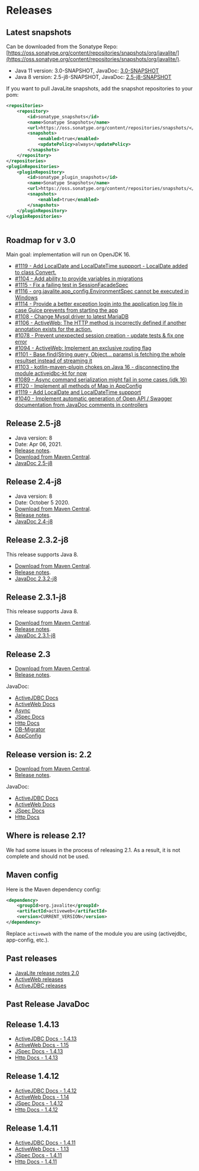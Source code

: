 <div class="page-header">
   <h1>Releases</h1>    
</div>

## Latest snapshots 

Can be downloaded from the Sonatype Repo: [https://oss.sonatype.org/content/repositories/snapshots/org/javalite/](https://oss.sonatype.org/content/repositories/snapshots/org/javalite/).

* Java 11 version: 3.0-SNAPSHOT, JavaDoc: [3.0-SNAPSHOT](http://javalite.github.io/3.0-SNAPSHOT)
* Java 8 version: 2.5-j8-SNAPSHOT, JavaDoc: [2.5-j8-SNAPSHOT](http://javalite.github.io/2.5-j8-SNAPSHOT/)

If you want to pull JavaLite snapshots,  add the snapshot repositories  to your pom: 

```xml
<repositories>
    <repository>
        <id>sonatype_snapshots</id>
        <name>Sonatype Snapshots</name>
        <url>https://oss.sonatype.org/content/repositories/snapshots/</url>
        <snapshots>
            <enabled>true</enabled>
            <updatePolicy>always</updatePolicy>
        </snapshots>
    </repository>
</repositories>
<pluginRepositories>
    <pluginRepository>
        <id>sonatype_plugin_snapshots</id>
        <name>Sonatype Snapshots</name>
        <url>https://oss.sonatype.org/content/repositories/snapshots/</url>
        <snapshots>
            <enabled>true</enabled>
        </snapshots>
    </pluginRepository>
</pluginRepositories>
         
```
 

## Roadmap for v 3.0

Main goal: implementation will run on OpenJDK 16.

* [#1119 - Add LocalDate and LocalDateTime suppport - LocalDate added to class Convert.](https://github.com/javalite/javalite/issues/1119)
* [#1104 - Add ability to provide variables in migrations](https://github.com/javalite/javalite/issues/1104)
* [#1115 - Fix a failing test in SessionFacadeSpec](https://github.com/javalite/javalite/issues/1115)
* [#1116 - org.javalite.app_config.EnvironmentSpec cannot be executed in Windows](https://github.com/javalite/javalite/issues/1116)
* [#1114 - Provide a better exception login into the application log file in case Guice prevents from starting the app](https://github.com/javalite/javalite/issues/1114)
* [#1108 - Change  Mysql driver to latest MariaDB](https://github.com/javalite/javalite/issues/1108)
* [#1106 - ActiveWeb: The HTTP method is incorrectly defined if another annotation exists for the action.](https://github.com/javalite/javalite/issues/1106)
* [#1078 - Prevent unexpected session creation - update tests & fix one error](https://github.com/javalite/javalite/issues/1078)
* [#1094 - ActiveWeb: Implement an exclusive routing flag](https://github.com/javalite/javalite/issues/1094)
* [#1101 - Base.find(String query, Object... params) is fetching the whole resultset instead of streaming it](https://github.com/javalite/javalite/issues/1101)
* [#1103 - kotlin-maven-plugin chokes on Java 16 - disconnecting the module activejdbc-kt for now](https://github.com/javalite/javalite/issues/1103)
* [#1089 - Async command serialization might fail in some cases (jdk 16)](https://github.com/javalite/javalite/issues/1089)
* [#1120 - Implement all methods of Map in AppConfig](https://github.com/javalite/javalite/issues/1120)
* [#1119 - Add LocalDate and LocalDateTime suppport](https://github.com/javalite/javalite/issues/1119)
* [#1040 - Implement automatic generation of Open API / Swagger documentation from JavaDoc comments in controllers](https://github.com/javalite/javalite/issues/1040)

## Release 2.5-j8

* Java version: 8
* Date: Apr 06, 2021.  
* [Release notes](https://github.com/javalite/javalite/releases/tag/javalite-2.5-j8).
* [Download from Maven Central](https://search.maven.org/search?q=g:org.javalite).
* [JavaDoc 2.5-j8](http://javalite.github.io/2.5-j8/)


## Release 2.4-j8

* Java version: 8
* Date: October 5 2020.  
* [Download from Maven Central](https://search.maven.org/search?q=g:org.javalite).
* [Release notes](release-notes-24-j8).
* [JavaDoc 2.4-j8](http://javalite.github.io/2.4-j8/)



## Release 2.3.2-j8

This release supports Java 8. 

* [Download from Maven Central](https://search.maven.org/search?q=g:org.javalite).
* [Release notes](release-notes-232-j8).
* [JavaDoc 2.3.2-j8](http://javalite.github.io/2.3.2-j8/)


## Release 2.3.1-j8

This release supports Java 8. 

* [Download from Maven Central](https://search.maven.org/search?q=g:org.javalite).
* [Release notes](release-notes-231-j8).
* [JavaDoc 2.3.1-j8](http://javalite.github.io/2.3.1-j8/)

## Release 2.3

* [Download from Maven Central](https://search.maven.org/search?q=g:org.javalite).
* [Release notes](release-notes-23).

JavaDoc: 

* [ActiveJDBC Docs](http://javalite.github.io/activejdbc/2.3)
* [ActiveWeb Docs](http://javalite.github.io/activeweb/2.3)
* [Async](http://javalite.github.io/activeweb/2.3/org/javalite/async/package-summary.html)
* [JSpec Docs](http://javalite.github.io/activejdbc/2.3/org/javalite/test/jspec/JSpec.html)
* [Http Docs](http://javalite.github.io/activejdbc/2.3/org/javalite/http/Http.html)
* [DB-Migrator](http://javalite.github.io/activejdbc/2.3/org/javalite/db_migrator/maven/package-summary.html)
* [AppConfig](http://javalite.github.io/activeweb/2.3/org/javalite/activeweb/AppConfig.html)

## Release version is: 2.2

* [Download from Maven Central](https://search.maven.org/search?q=g:org.javalite).
* [Release notes](release-notes-22).

JavaDoc:

* [ActiveJDBC Docs](http://javalite.github.io/activejdbc/2.2)
* [ActiveWeb Docs](http://javalite.github.io/activeweb/2.2)
* [JSpec Docs](http://javalite.github.io/activejdbc/2.2/org/javalite/test/jspec/JSpec.html)
* [Http Docs](http://javalite.github.io/activejdbc/2.2/org/javalite/http/Http.html)


## Where is release 2.1?

We had some issues in the process of releasing 2.1. As a result, it is not complete and should not be used. 

## Maven config

Here is the Maven  dependency config: 

```xml
<dependency>
    <groupId>org.javalite</groupId>
    <artifactId>activeweb</artifactId>
    <version>CURRENT_VERSION</version>
</dependency>
```

Replace `activeweb` with the name of the module you are using (activejdbc, app-config, etc.).

  
## Past releases

* [JavaLite release notes 2.0](release-notes-20) 
* [ActiveWeb releases](activeweb_releases)
* [ActiveJDBC releases](activejdbc_releases)

## Past Release JavaDoc

## Release 1.4.13 

* [ActiveJDBC Docs - 1.4.13](http://javalite.github.io/activejdbc/1.4.13)
* [ActiveWeb Docs - 1.15](http://javalite.github.io/activeweb/1.15)
* [JSpec Docs - 1.4.13](http://javalite.github.io/activejdbc/1.4.13/org/javalite/test/jspec/JSpec.html)
* [Http Docs - 1.4.13](http://javalite.github.io/activejdbc/1.4.13/org/javalite/http/Http.html)

## Release 1.4.12 

* [ActiveJDBC Docs - 1.4.12](http://javalite.github.io/activejdbc/1.4.12)
* [ActiveWeb Docs - 1.14](http://javalite.github.io/activeweb/1.14)
* [JSpec Docs - 1.4.12](http://javalite.github.io/activejdbc/1.4.12/org/javalite/test/jspec/JSpec.html)
* [Http Docs - 1.4.12](http://javalite.github.io/activejdbc/1.4.12/org/javalite/http/Http.html)


## Release 1.4.11 

* [ActiveJDBC Docs - 1.4.11](http://javalite.github.io/activejdbc/1.4.11)
* [ActiveWeb Docs - 1.13](http://javalite.github.io/activeweb/1.13)
* [JSpec Docs - 1.4.11](http://javalite.github.io/activejdbc/1.4.11/org/javalite/test/jspec/JSpec.html)
* [Http Docs - 1.4.11](http://javalite.github.io/activejdbc/1.4.11/org/javalite/http/Http.html)
